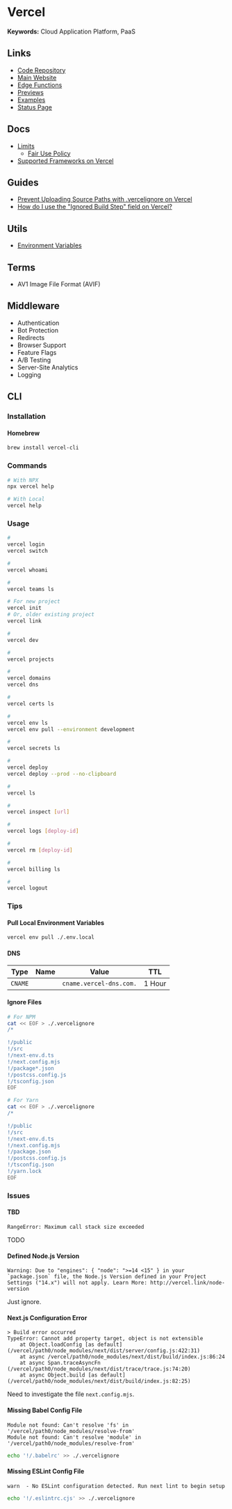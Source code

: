 # Vercel

<!--
{
  "$schema": "https://openapi.vercel.sh/vercel.json",
}
-->

<!--
https://vercel.com/analytics
https://vercel.com/edge
https://vercel.com/live
https://vercel.com/docs/concepts/deployments/checks
https://github.com/vercel/next-rsc-demo
https://github.com/vercel/nextjs-subscription-payments
https://edge-mug.vercel.app/edge
https://github.com/kovacsmarkakos/hacker-news-next
https://github.com/leerob/esm

https://epic-course-platform.vercel.app/
-->

**Keywords:** Cloud Application Platform, PaaS

## Links

- [Code Repository](https://github.com/vercel/vercel)
- [Main Website](https://vercel.com)
- [Edge Functions](https://vercel.com/features/edge-functions)
- [Previews](https://vercel.com/features/previews#checks)
- [Examples](https://github.com/vercel/examples)
- [Status Page](https://vercel-status.com)

## Docs

- [Limits](https://vercel.com/docs/concepts/limits/overview)
  - [Fair Use Policy](https://vercel.com/docs/concepts/limits/fair-use-policy)
- [Supported Frameworks on Vercel](https://vercel.com/docs/frameworks)

## Guides

- [Prevent Uploading Source Paths with .vercelignore on Vercel](https://vercel.com/guides/prevent-uploading-sourcepaths-with-vercelignore)
- [How do I use the "Ignored Build Step" field on Vercel?](https://vercel.com/support/articles/how-do-i-use-the-ignored-build-step-field-on-vercel)

## Utils

- [Environment Variables](https://vevd.vercel.app)

## Terms

- AV1 Image File Format (AVIF)

## Middleware

- Authentication
- Bot Protection
- Redirects
- Browser Support
- Feature Flags
- A/B Testing
- Server-Site Analytics
- Logging

<!-- ##

- No Cold Boots
- Deploy Globally
- Support Streaming
-->

<!-- ##

- Server-Side Streaming
- React Server Components
-->

<!-- ## Supported Frameworks

Angular
Astro
Blitz.js (Legacy)
Brunch
Create React App
Docusaurus (v1)
Docusaurus (v2)
Dojo
Eleventy
Ember.js
Gatsby.js
Gridsome
Hexo
Hugo
Hydrogen (v1)
Ionic Angular
Ionic React
Jekyll
Middleman
Next.js
Nuxt.js
Parcel
Polymer
Preact
RedwoodJS
Remix
Saber
Sanity
Sapper
Scully
SolidStart
Stencil
Storybook
Svelte
SvelteKit (v0)
SvelteKit (v1)
UmiJS
Vite
VitePress
Vue.js
VuePress
Zola
Other -->

## CLI

### Installation

#### Homebrew

```sh
brew install vercel-cli
```

### Commands

```sh
# With NPX
npx vercel help

# With Local
vercel help
```

### Usage

```sh
#
vercel login
vercel switch

#
vercel whoami

#
vercel teams ls

# For new project
vercel init
# Or, older existing project
vercel link

#
vercel dev

#
vercel projects

#
vercel domains
vercel dns

#
vercel certs ls

#
vercel env ls
vercel env pull --environment development

#
vercel secrets ls

#
vercel deploy
vercel deploy --prod --no-clipboard

#
vercel ls

#
vercel inspect [url]

#
vercel logs [deploy-id]

#
vercel rm [deploy-id]

#
vercel billing ls

#
vercel logout
```

### Tips

<!-- #### Ignore Build Step

git diff --quiet HEAD^ HEAD ./ -->

#### Pull Local Environment Variables

```sh
vercel env pull ./.env.local
```

#### DNS

<!--
assets
signatures
-->

| Type    | Name | Value                   | TTL    |
| ------- | ---- | ----------------------- | ------ |
| `CNAME` |      | `cname.vercel-dns.com.` | 1 Hour |

#### Ignore Files

```sh
# For NPM
cat << EOF > ./.vercelignore
/*

!/public
!/src
!/next-env.d.ts
!/next.config.mjs
!/package*.json
!/postcss.config.js
!/tsconfig.json
EOF

# For Yarn
cat << EOF > ./.vercelignore
/*

!/public
!/src
!/next-env.d.ts
!/next.config.mjs
!/package.json
!/postcss.config.js
!/tsconfig.json
!/yarn.lock
EOF
```

### Issues

#### TBD

```log
RangeError: Maximum call stack size exceeded
```

TODO

#### Defined Node.js Version

```log
Warning: Due to "engines": { "node": ">=14 <15" } in your `package.json` file, the Node.js Version defined in your Project Settings ("14.x") will not apply. Learn More: http://vercel.link/node-version
```

Just ignore.

#### Next.js Configuration Error

```log
> Build error occurred
TypeError: Cannot add property target, object is not extensible
    at Object.loadConfig [as default] (/vercel/path0/node_modules/next/dist/server/config.js:422:31)
    at async /vercel/path0/node_modules/next/dist/build/index.js:86:24
    at async Span.traceAsyncFn (/vercel/path0/node_modules/next/dist/trace/trace.js:74:20)
    at async Object.build [as default] (/vercel/path0/node_modules/next/dist/build/index.js:82:25)
```

Need to investigate the file `next.config.mjs`.

#### Missing Babel Config File

```log
Module not found: Can't resolve 'fs' in '/vercel/path0/node_modules/resolve-from'
Module not found: Can't resolve 'module' in '/vercel/path0/node_modules/resolve-from'
```

```sh
echo '!/.babelrc' >> ./.vercelignore
```

#### Missing ESLint Config File

```log
warn  - No ESLint configuration detected. Run next lint to begin setup
```

```sh
echo '!/.eslintrc.cjs' >> ./.vercelignore
```

<!--
"cleanUrls": true,
"trailingSlash": false,
"headers": [
  {
    "source": "/(.*)",
    "headers": [
      {
        "key": "Cache-Control",
        "value": "public, max-age=864000"
      }
    ]
  }
],
-->

<!--
    {
      "src": "/(.+)(woff|woff2)",
      "headers": { "cache-control": "public, max-age=31536000, immutable" }
    },
-->

<!--
    {
      "src": "/(.+)(ico|jpg|gif|png|svg|webp|css|js)",
      "headers": { "cache-control": "public, max-age=604800, immutable" }
    },

    { "handle": "filesystem" },
    { "src": "/(.*)", "status": 404, "dest": "/public/404.html" }
-->
